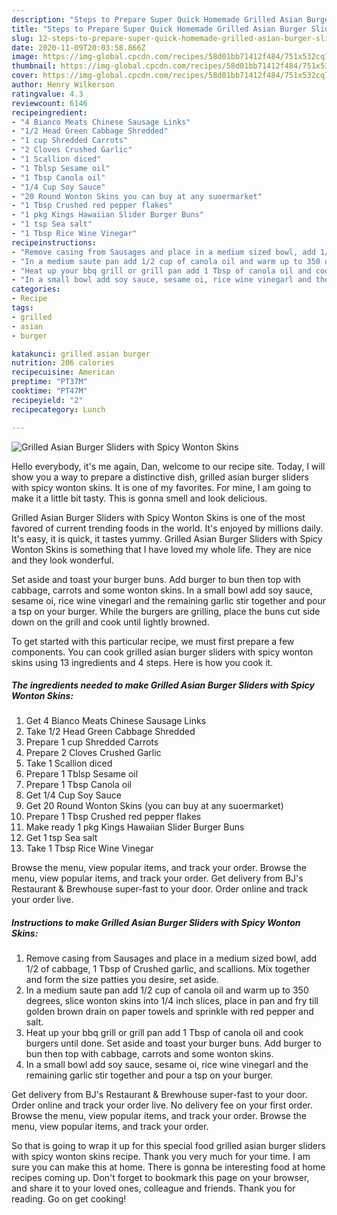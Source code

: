 ```yaml
---
description: "Steps to Prepare Super Quick Homemade Grilled Asian Burger Sliders with Spicy Wonton Skins"
title: "Steps to Prepare Super Quick Homemade Grilled Asian Burger Sliders with Spicy Wonton Skins"
slug: 12-steps-to-prepare-super-quick-homemade-grilled-asian-burger-sliders-with-spicy-wonton-skins
date: 2020-11-09T20:03:58.866Z
image: https://img-global.cpcdn.com/recipes/58d01bb71412f484/751x532cq70/grilled-asian-burger-sliders-with-spicy-wonton-skins-recipe-main-photo.jpg
thumbnail: https://img-global.cpcdn.com/recipes/58d01bb71412f484/751x532cq70/grilled-asian-burger-sliders-with-spicy-wonton-skins-recipe-main-photo.jpg
cover: https://img-global.cpcdn.com/recipes/58d01bb71412f484/751x532cq70/grilled-asian-burger-sliders-with-spicy-wonton-skins-recipe-main-photo.jpg
author: Henry Wilkerson
ratingvalue: 4.3
reviewcount: 6146
recipeingredient:
- "4 Bianco Meats Chinese Sausage Links"
- "1/2 Head Green Cabbage Shredded"
- "1 cup Shredded Carrots"
- "2 Cloves Crushed Garlic"
- "1 Scallion diced"
- "1 Tblsp Sesame oil"
- "1 Tbsp Canola oil"
- "1/4 Cup Soy Sauce"
- "20 Round Wonton Skins you can buy at any suoermarket"
- "1 Tbsp Crushed red pepper flakes"
- "1 pkg Kings Hawaiian Slider Burger Buns"
- "1 tsp Sea salt"
- "1 Tbsp Rice Wine Vinegar"
recipeinstructions:
- "Remove casing from Sausages and place in a medium sized bowl, add 1/2 of cabbage, 1 Tbsp of Crushed garlic, and scallions. Mix together and form the size patties you desire, set aside."
- "In a medium saute pan add 1/2 cup of canola oil and warm up to 350 degrees, slice wonton skins into 1/4 inch slices, place in pan and fry till golden brown drain on paper towels and sprinkle with red pepper and salt."
- "Heat up your bbq grill or grill pan add 1 Tbsp of canola oil and cook burgers until done. Set aside and toast your burger buns. Add burger to bun then top with cabbage, carrots and some wonton skins."
- "In a small bowl add soy sauce, sesame oi, rice wine vinegarl and the remaining garlic stir together and pour a tsp on your burger."
categories:
- Recipe
tags:
- grilled
- asian
- burger

katakunci: grilled asian burger 
nutrition: 206 calories
recipecuisine: American
preptime: "PT37M"
cooktime: "PT47M"
recipeyield: "2"
recipecategory: Lunch

---
```



![Grilled Asian Burger Sliders with Spicy Wonton Skins](https://img-global.cpcdn.com/recipes/58d01bb71412f484/751x532cq70/grilled-asian-burger-sliders-with-spicy-wonton-skins-recipe-main-photo.jpg)

Hello everybody, it's me again, Dan, welcome to our recipe site. Today, I will show you a way to prepare a distinctive dish, grilled asian burger sliders with spicy wonton skins. It is one of my favorites. For mine, I am going to make it a little bit tasty. This is gonna smell and look delicious.

Grilled Asian Burger Sliders with Spicy Wonton Skins is one of the most favored of current trending foods in the world. It's enjoyed by millions daily. It's easy, it is quick, it tastes yummy. Grilled Asian Burger Sliders with Spicy Wonton Skins is something that I have loved my whole life. They are nice and they look wonderful.

Set aside and toast your burger buns. Add burger to bun then top with cabbage, carrots and some wonton skins. In a small bowl add soy sauce, sesame oi, rice wine vinegarl and the remaining garlic stir together and pour a tsp on your burger. While the burgers are grilling, place the buns cut side down on the grill and cook until lightly browned.


To get started with this particular recipe, we must first prepare a few components. You can cook grilled asian burger sliders with spicy wonton skins using 13 ingredients and 4 steps. Here is how you cook it.

<!--inarticleads1-->

##### The ingredients needed to make Grilled Asian Burger Sliders with Spicy Wonton Skins:

1. Get 4 Bianco Meats Chinese Sausage Links
1. Take 1/2 Head Green Cabbage Shredded
1. Prepare 1 cup Shredded Carrots
1. Prepare 2 Cloves Crushed Garlic
1. Take 1 Scallion diced
1. Prepare 1 Tblsp Sesame oil
1. Prepare 1 Tbsp Canola oil
1. Get 1/4 Cup Soy Sauce
1. Get 20 Round Wonton Skins (you can buy at any suoermarket)
1. Prepare 1 Tbsp Crushed red pepper flakes
1. Make ready 1 pkg Kings Hawaiian Slider Burger Buns
1. Get 1 tsp Sea salt
1. Take 1 Tbsp Rice Wine Vinegar


Browse the menu, view popular items, and track your order. Browse the menu, view popular items, and track your order. Get delivery from BJ&#39;s Restaurant &amp; Brewhouse super-fast to your door. Order online and track your order live. 

<!--inarticleads2-->

##### Instructions to make Grilled Asian Burger Sliders with Spicy Wonton Skins:

1. Remove casing from Sausages and place in a medium sized bowl, add 1/2 of cabbage, 1 Tbsp of Crushed garlic, and scallions. Mix together and form the size patties you desire, set aside.
1. In a medium saute pan add 1/2 cup of canola oil and warm up to 350 degrees, slice wonton skins into 1/4 inch slices, place in pan and fry till golden brown drain on paper towels and sprinkle with red pepper and salt.
1. Heat up your bbq grill or grill pan add 1 Tbsp of canola oil and cook burgers until done. Set aside and toast your burger buns. Add burger to bun then top with cabbage, carrots and some wonton skins.
1. In a small bowl add soy sauce, sesame oi, rice wine vinegarl and the remaining garlic stir together and pour a tsp on your burger.


Get delivery from BJ&#39;s Restaurant &amp; Brewhouse super-fast to your door. Order online and track your order live. No delivery fee on your first order. Browse the menu, view popular items, and track your order. Browse the menu, view popular items, and track your order. 

So that is going to wrap it up for this special food grilled asian burger sliders with spicy wonton skins recipe. Thank you very much for your time. I am sure you can make this at home. There is gonna be interesting food at home recipes coming up. Don't forget to bookmark this page on your browser, and share it to your loved ones, colleague and friends. Thank you for reading. Go on get cooking!
